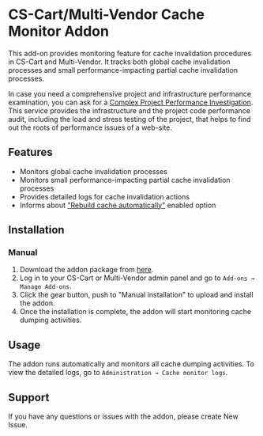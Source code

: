 # CS-Cart/Multi-Vendor Cache Monitor Addon

This add-on provides monitoring feature for cache invalidation procedures in CS-Cart and Multi-Vendor. It tracks both global cache invalidation processes and small performance-impacting partial cache invalidation processes.

In case you need a comprehensive project and infrastructure performance examination, you can ask for a [Complex Project Performance Investigation](https://asaplab.io/services/complex-project-performance-investigation). This service provides the infrastructure and the project code performance audit, including the load and stress testing of the project, that helps to find out the roots of performance issues of a web-site. 

## Features

- Monitors global cache invalidation processes
- Monitors small performance-impacting partial cache invalidation processes
- Provides detailed logs for cache invalidation actions
- Informs about ["Rebuild cache automatically"](https://docs.scalesta.com/user-guide/cs-cart/disable-rebuild-cache-automatically/) enabled option

## Installation

### Manual 

1. Download the addon package from [here](#todo).
2. Log in to your CS-Cart or Multi-Vendor admin panel and go to `Add-ons → Manage Add-ons`.
3. Click the gear button, push to "Manual installation" to upload and install the addon.
4. Once the installation is complete, the addon will start monitoring cache dumping activities.

## Usage

The addon runs automatically and monitors all cache dumping activities. To view the detailed logs, go to `Administration → Cache monitor logs`.

## Support

If you have any questions or issues with the addon, please create New Issue.
